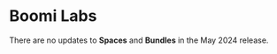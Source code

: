 # Boomi Labs

<head>
  <meta name="guidename" content="Release Notes"/>
  <meta name="context" content="GUID-e2e12d02-2637-4f4d-8906-f0352e96d9df"/>
</head>

There are no updates to **Spaces** and **Bundles** in the May 2024 release.
